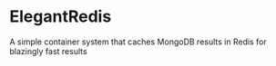 # ElegantRedis
A simple container system that caches MongoDB results in Redis for blazingly fast results
